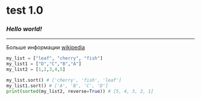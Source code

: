 # test 1.0

### **_Hello world!_**

---

Больше информации [wikipedia ](https://i.pinimg.com/originals/5b/6e/ca/5b6eca63605bea0eeb48db43f77fa0ce.jpg)

```python
my_list = ["leaf", "cherry", "fish"]
my_list1 = ["D","C","B","A"]
my_list2 = [1,2,3,4,5]

my_list.sort() # ['cherry', 'fish', 'leaf']
my_list1.sort() # ['A', 'B', 'C', 'D']
print(sorted(my_list2, reverse=True)) # [5, 4, 3, 2, 1]
```
